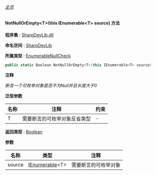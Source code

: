 ###### [主页](./Index.md "主页")

#### NotNullOrEmpty\<T\>(this IEnumerable\<T\> source) 方法

**程序集** : [SharpDevLib.dll](./SharpDevLib.assembly.md "SharpDevLib.dll")

**命名空间** : [SharpDevLib](./SharpDevLib.namespace.md "SharpDevLib")

**所属类型** : [EnumerableNullCheck](./SharpDevLib.EnumerableNullCheck.md "EnumerableNullCheck")

``` csharp
public static Boolean NotNullOrEmpty<T>(this IEnumerable<T> source)
```

**注释**

*断言一个可枚举对象是否不为Null并且长度大于0*



**泛型参数**

|名称|注释|约束|
|---|---|---|
|T|需要断言的可枚举对象反省类型|-|




**返回类型** : [Boolean](https://learn.microsoft.com/en-us/dotnet/api/system.boolean "Boolean")


**参数**

|名称|类型|注释|
|---|---|---|
|source|[IEnumerable](https://learn.microsoft.com/en-us/dotnet/api/system.collections.generic.ienumerable-1 "IEnumerable")\<T\>|需要断言的可枚举对象|


